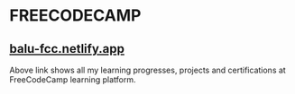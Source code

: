# FREECODECAMP
## [balu-fcc.netlify.app](https://balu-fcc.netlify.app)
Above link shows all my learning progresses, projects and certifications at FreeCodeCamp learning platform.
